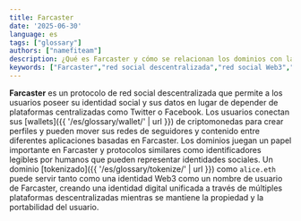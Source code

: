 ```yaml
---
title: Farcaster
date: '2025-06-30'
language: es
tags: ["glossary"]
authors: ["namefiteam"]
description: ¿Qué es Farcaster y cómo se relacionan los dominios con las redes sociales descentralizadas?
keywords: ["Farcaster","red social descentralizada","red social Web3","identidad blockchain","protocolo social"]
---
```



**Farcaster** es un protocolo de red social descentralizada que permite a los usuarios poseer su identidad social y sus datos en lugar de depender de plataformas centralizadas como Twitter o Facebook. Los usuarios conectan sus [wallets]({{ '/es/glossary/wallet/' | url }}) de criptomonedas para crear perfiles y pueden mover sus redes de seguidores y contenido entre diferentes aplicaciones basadas en Farcaster. Los dominios juegan un papel importante en Farcaster y protocolos similares como identificadores legibles por humanos que pueden representar identidades sociales. Un dominio [tokenizado]({{ '/es/glossary/tokenize/' | url }}) como `alice.eth` puede servir tanto como una identidad Web3 como un nombre de usuario de Farcaster, creando una identidad digital unificada a través de múltiples plataformas descentralizadas mientras se mantiene la propiedad y la portabilidad del usuario.